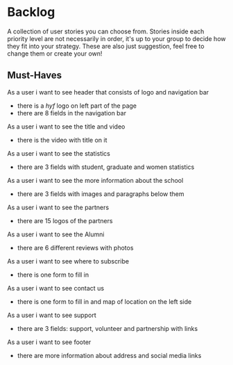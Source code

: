 # Backlog

A collection of user stories you can choose from. Stories inside each priority
level are not necessarily in order, it's up to your group to decide how they fit
into your strategy. These are also just suggestion, feel free to change them or
create your own!

## Must-Haves

As a user i want to see header that consists of logo and navigation bar

- there is a _hyf_ logo on left part of the page
- there are 8 fields in the navigation bar

As a user i want to see the title and video

- there is the video with title on it

As a user i want to see the statistics

- there are 3 fields with student, graduate and women statistics

As a user i want to see the more information about the school

- there are 3 fields with images and paragraphs below them

As a user i want to see the partners

- there are 15 logos of the partners

As a user i want to see the Alumni

- there are 6 different reviews with photos

As a user i want to see where to subscribe

- there is one form to fill in

As a user i want to see contact us

- there is one form to fill in and map of location on the left side

As a user i want to see support

- there are 3 fields: support, volunteer and partnership with links

As a user i want to see footer

- there are more information about address and social media links
